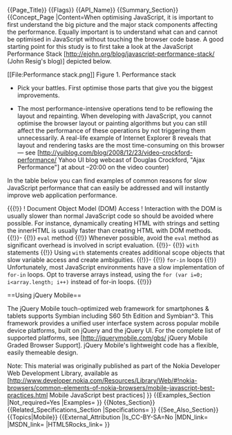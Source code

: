 {{Page_Title}}
{{Flags}}
{{API_Name}}
{{Summary_Section}}
{{Concept_Page
|Content=When optimising JavaScript, it is important to first understand the big picture and the major stack components affecting the performance. Equally important is to understand what can and cannot be optimised in JavaScript without touching the browser code base. A good starting point for this study is to first take a look at the JavaScript Performance Stack [http://ejohn.org/blog/javascript-performance-stack/ (John Resig's blog)] depicted below.

[[File:Performance stack.png]]
Figure 1. Performance stack

- Pick your battles. First optimise those parts that give you the biggest improvements.

- The most performance-intensive operations tend to be reflowing the layout and repainting. When developing with JavaScript, you cannot optimise the browser layout or painting algorithms but you can still affect the performance of these operations by not triggering them unnecessarily. A real-life example of Internet Explorer 8 reveals that layout and rendering tasks are the most time-consuming on this browser — see [http://yuiblog.com/blog/2008/12/23/video-crockford-performance/ Yahoo UI blog webcast of Douglas Crockford, "Ajax Performance"] at about –20:00 on the video counter)

In the table below you can find examples of common reasons for slow JavaScript performance that can easily be addressed and will instantly improve web application performance.

{{{!}}
! Document Object Model (DOM) Access
! Interaction with the DOM is usually slower than normal JavaScript code so should be avoided where possible. For instance, dynamically creating HTML with strings and setting the innerHTML is usually faster than creating HTML with DOM methods.
{{!}}-
{{!}} <code>eval</code> method
{{!}} Whenever possible, avoid the <code>eval</code> method as significant overhead is involved in script evaluation.
{{!}}-
{{!}} <code>with</code> statements
{{!}} Using <code>with</code> statements creates additional scope objects that slow variable access and create ambiguities.
{{!}}-
{{!}} <code>for-in</code> loops
{{!}} Unfortunately, most JavaScript environments have a slow implementation of <code>for-in</code> loops. Opt to traverse arrays instead, using the <code>for (var i=0; i<array.length; i++)</code> instead of for-in loops.
{{!}}}

==Using jQuery Mobile==

The jQuery Mobile touch-optimized web framework for smartphones & tablets supports Symbian including S60 5th Edition and Symbian^3. This framework provides a unified user interface system across popular mobile device platforms, built on jQuery and the jQuery UI. For the complete list of supported platforms, see [http://jquerymobile.com/gbs/ jQuery Mobile Graded Browser Support]. jQuery Mobile's lightweight code has a flexible, easily themeable design.

Note: This material was originally published as part of the Nokia Developer Web Development Library, available as [http://www.developer.nokia.com/Resources/Library/Web/#!nokia-browsers/common-elements-of-nokia-browsers/mobile-javascript-best-practices.html Mobile JavaScript best practices]
}}
{{Examples_Section
|Not_required=Yes
|Examples=
}}
{{Notes_Section}}
{{Related_Specifications_Section
|Specifications=
}}
{{See_Also_Section}}
{{Topics|Mobile}}
{{External_Attribution
|Is_CC-BY-SA=No
|MDN_link=
|MSDN_link=
|HTML5Rocks_link=
}}